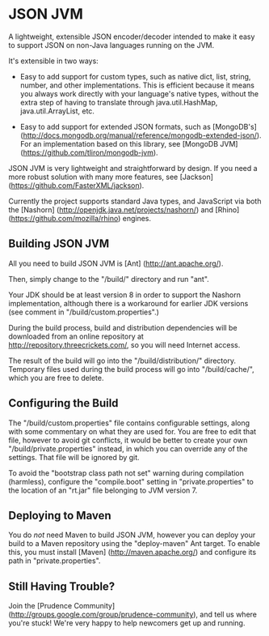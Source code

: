 
JSON JVM
========

A lightweight, extensible JSON encoder/decoder intended to make it easy to
support JSON on non-Java languages running on the JVM.

It's extensible in two ways:

* Easy to add support for custom types, such as native dict, list, string,
  number, and other implementations. This is efficient because it means you
  always work directly with your language's native types, without the extra step
  of having to translate through java.util.HashMap, java.util.ArrayList, etc.

* Easy to add support for extended JSON formats, such as [MongoDB's]
  (http://docs.mongodb.org/manual/reference/mongodb-extended-json/). For an
  implementation based on this library, see [MongoDB JVM]
  (https://github.com/tliron/mongodb-jvm).

JSON JVM is very lightweight and straightforward by design. If you need a more
robust solution with many more features, see [Jackson]
(https://github.com/FasterXML/jackson).

Currently the project supports standard Java types, and JavaScript via both the [Nashorn]
(http://openjdk.java.net/projects/nashorn/) and [Rhino]
(https://github.com/mozilla/rhino) engines.


Building JSON JVM
-----------------

All you need to build JSON JVM is [Ant] (http://ant.apache.org/).

Then, simply change to the "/build/" directory and run "ant".

Your JDK should be at least version 8 in order to support the Nashorn
implementation, although there is a workaround for earlier JDK versions (see
comment in "/build/custom.properties".)

During the build process, build and distribution dependencies will be
downloaded from an online repository at http://repository.threecrickets.com/, so
you will need Internet access.

The result of the build will go into the "/build/distribution/" directory.
Temporary files used during the build process will go into "/build/cache/",
which you are free to delete.


Configuring the Build
---------------------

The "/build/custom.properties" file contains configurable settings, along with
some commentary on what they are used for. You are free to edit that file,
however to avoid git conflicts, it would be better to create your own
"/build/private.properties" instead, in which you can override any of the
settings. That file will be ignored by git.

To avoid the "bootstrap class path not set" warning during compilation
(harmless), configure the "compile.boot" setting in "private.properties" to the
location of an "rt.jar" file belonging to JVM version 7.


Deploying to Maven
------------------

You do *not* need Maven to build JSON JVM, however you can deploy your build to
a Maven repository using the "deploy-maven" Ant target. To enable this, you must
install [Maven] (http://maven.apache.org/) and configure its path in
"private.properties".


Still Having Trouble?
---------------------

Join the [Prudence Community]
(http://groups.google.com/group/prudence-community), and tell us where you're
stuck! We're very happy to help newcomers get up and running.